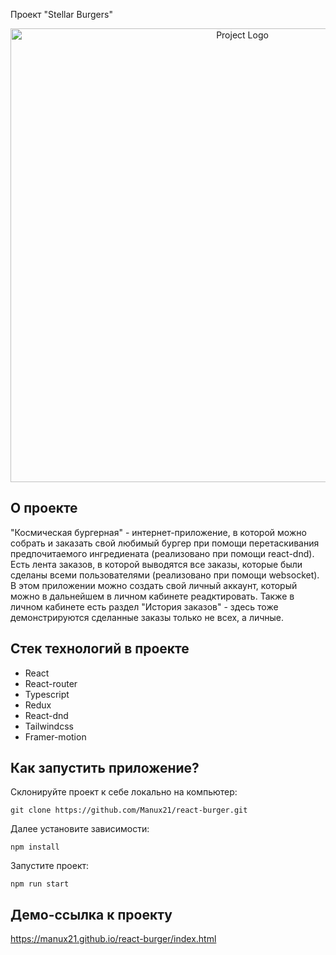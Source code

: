 Проект "Stellar Burgers"

 <p align="center">
   <img src="https://i.ibb.co/thvwP21/logo.png" alt="Project Logo" width="726" />
 </p>

## О проекте

"Космическая бургерная" - интернет-приложение, в которой можно собрать и заказать свой любимый бургер при помощи перетаскивания предпочитаемого ингредиената (реализовано при помощи react-dnd). Есть лента заказов, в которой выводятся все заказы, которые были сделаны всеми пользователями (реализовано при помощи websocket). В этом приложении можно создать свой личный аккаунт, который можно в дальнейшем в личном кабинете реадктировать. Также в личном кабинете есть раздел "История заказов" - здесь тоже демонстрируются сделанные заказы только не всех, а личные.

## Стек технологий в проекте
+ React
+ React-router
+ Typescript
+ Redux
+ React-dnd
+ Tailwindcss
+ Framer-motion

## Как запустить приложение?
Склонируйте проект к себе локально на компьютер:
 ```
 git clone https://github.com/Manux21/react-burger.git
 ```

Далее установите зависимости:
 ```
 npm install
 ```

Запустите проект:
 ```
 npm run start
 ```

## Демо-ссылка к проекту

https://manux21.github.io/react-burger/index.html

